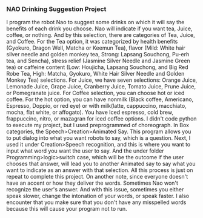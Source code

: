 ### NAO Drinking Suggestion Project


I program the robot Nao to suggest some drinks on which it will say the benefits of each drink you choose. Nao will indicate if you want tea, Juice, coffee, or nothing. And by this selection, there are categories of Tea, Juice, and Coffee. 
For the Tea option, it was categorized by health benefits (Gyokuro, Dragon Well, Matcha or Keemun Tea), flavor (Mild: White hair silver needle and golden monkey tea, Strong: Lapsang Souchong, Pu-erh tea, and Sencha), stress relief (Jasmine Silver Needle and Jasmine Green tea) or caffeine content (Low: Houjicha, Lapsang Souchong, and Big Red Robe Tea, High: Matcha, Gyokuro, White Hair Silver Needle and Golden Monkey Tea) selections. 
For Juice, we have seven selections: Orange Juice, Lemonade Juice, Grape Juice, Cranberry Juice, Tomato Juice, Prune Juice, or Pomegranate juice. 
For Coffee selection, you can choose hot or iced coffee. For the hot option, you can have nonmilk (Black coffee, Americano, Espresso, Doppio, or red eye) or with milk(latte, cappuccino, macchiato, mocha, flat white, or affogato). You have Iced espresso, cold brew, frappuccino, nitro, or mazagran for iced coffee options.
I didn't code python to execute my project, but I used preprogrammed of choreograph. In Box categories, the Speech>Creation>Animated Say. This program allows you to put dialog into what you want robots to say, which is a question. Next, I used it under Creation>Speech recognition, and this is where you want to input what word you want the user to say. And the under folder Programming>logic>switch case, which will be the outcome if the user chooses that answer, will lead you to another Animated say to say what you want to indicate as an answer with that selection. All this process is just on repeat to complete this project. On another note, since everyone doesn't have an accent or how they deliver the words. Sometimes Nao won't recognize the user's answer. And with this issue, sometimes you either speak slower, change the intonation of your words, or speak faster. I also encounter that you make sure that you don't have any misspelled words because this will cause your program not to run.

